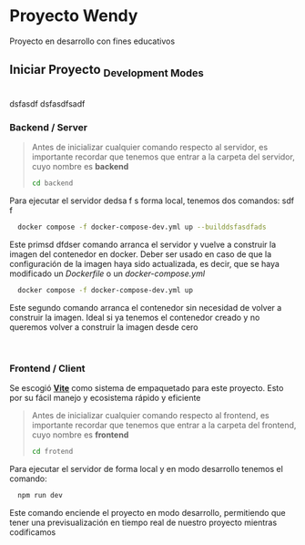 # Proyecto Wendy

Proyecto en desarrollo con fines educativos

## Iniciar Proyecto  <sub>Development Modes</sub>

<br>dsfasdf
dsfasdfsadf
### Backend / Server


> Antes de inicializar cualquier comando respecto al servidor, es importante recordar que tenemos que entrar a la carpeta del servidor, cuyo nombre es **backend**
>
> ```bash
> cd backend 
> ```
> 

Para ejecutar el servidor dedsa f s forma local, tenemos dos comandos:
sdf  f
```bash
  docker compose -f docker-compose-dev.yml up --builddsfasdfads
```
Este primsd dfdser comando arranca el servidor y vuelve a construir la imagen del contenedor en docker. Deber ser usado en caso de que la configuración de la imagen haya sido actualizada, es decir, que se haya modificado un *Dockerfile* o un *docker-compose.yml*

```bash
  docker compose -f docker-compose-dev.yml up
```

Este segundo comando arranca el contenedor sin necesidad de volver a construir la imagen. Ideal si ya tenemos el contenedor creado y no queremos volver a construir la imagen desde cero

<br>

### Frontend / Client

Se escogió [**Vite**](https://vitejs.dev) como sistema de empaquetado para este proyecto. Esto por su fácil manejo y ecosistema rápido y eficiente

> Antes de inicializar cualquier comando respecto al frontend, es importante recordar que tenemos que entrar a la carpeta del frontend, cuyo nombre es **frontend**
>
> ```bash
> cd frotend
> ```
> 

Para ejecutar el servidor de forma local y en modo desarrollo tenemos el comando:

```bash
  npm run dev
```

Este comando enciende el proyecto en modo desarrollo, permitiendo que tener una previsualización en tiempo real de nuestro proyecto mientras codificamos